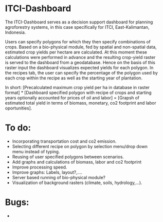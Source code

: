 # ITCI-Dashboard

The ITCI-Dashboard serves as a decision support dashboard for planning agroforestry systems, in this case specifically for ITCI, East-Kalimantan, Indonesia.

Users can specify polygons for which they then specify combinations of crops. Based on a bio-physical module, fed by spatial and non-spatial data, estimated crop yields per hectare are calculated. At this moment these calculations were performed in advance and the resulting crop-yield raster is served to the dashboard from a geodatabase. Hence on the basis of this raster input the dashboard visualizes expected yields for each polygon. In the recipes tab, the user can specify the percentage of the polygon used by each crop within the recipe as well as the starting year of plantation. 

In short: [Precalculated maximum crop yield per ha in database in raster format] * [Dashboard specified polygon with recipe of crops and starting years optionally accounted for prices of oil and labor] = [Grapsh of estimated total yield in terms of biomass, monetary, co2 footprint and labor oportunities].

# To do:
  - Incorporating transportation cost and co2 emission. 
  - Selecting different recipe on polygon by selection menu/drop down menu instead of typing.
  - Reusing of user specified polygons between scenarios.
  - Add graphs and calculations of biomass, labor and co2 footprint
  - Improve processing speed.
  - Improve graphs: Labels, layout?,....
  - Server based running of bio-physical module?
  - Visualization of background rasters (climate, soils, hydrology,...).

# Bugs:
  -
